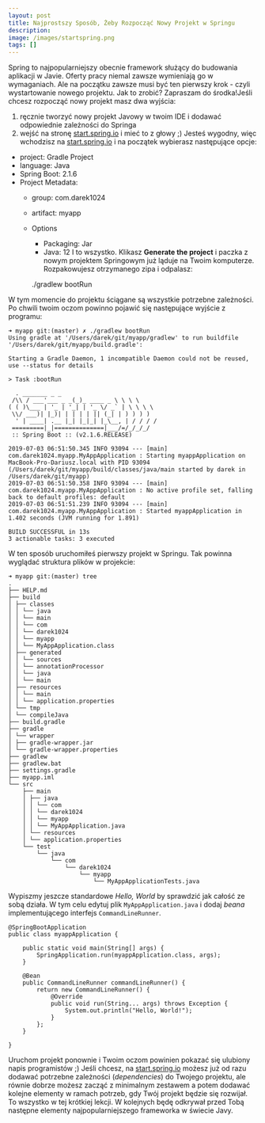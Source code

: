 ```yaml
---
layout: post
title: Najprostszy Sposób, Żeby Rozpocząć Nowy Projekt w Springu
description: 
image: /images/startspring.png
tags: []
---
```


Spring to najpopularniejszy obecnie framework służący do budowania aplikacji w Javie. Oferty pracy niemal zawsze wymieniają go w wymaganiach. Ale na początku zawsze musi być ten pierwszy krok - czyli wystartowanie nowego projektu. Jak to zrobić? Zapraszam do środka!Jeśli chcesz rozpocząć nowy projekt masz dwa wyjścia:

1. ręcznie tworzyć nowy projekt Javowy w twoim IDE i dodawać odpowiednie zależności do Springa
2. wejść na stronę [start.spring.io](https://start.spring.io) i mieć to z głowy ;)
Jesteś wygodny, więc wchodzisz na [start.spring.io](https://start.spring.io) i na początek wybierasz następujące opcje:
- project: Gradle Project
- language: Java
- Spring Boot: 2.1.6
- Project Metadata:
  - group: com.darek1024
  - artifact: myapp
  - Options
    - Packaging: Jar
    - Java: 12
I to wszystko. Klikasz **Generate the project** i paczka z nowym projektem Springowym już ląduje na Twoim komputerze. Rozpakowujesz otrzymanego zipa i odpalasz:

    ./gradlew bootRun

W tym momencie do projektu ściągane są wszystkie potrzebne zależności. Po chwili twoim oczom powinno pojawić się następujące wyjście z programu:

    ➜ myapp git:(master) ✗ ./gradlew bootRun
    Using gradle at '/Users/darek/git/myapp/gradlew' to run buildfile '/Users/darek/git/myapp/build.gradle':
    
    Starting a Gradle Daemon, 1 incompatible Daemon could not be reused, use --status for details
    
    > Task :bootRun
    
      . _______ _ _
     /\\ / ___'___ _ _(_)_ ____ _ \ \ \ \
    ( ( )\___ | '_ | '_| | '_ \/ _` | \ \ \ \
     \\/ ___)| |_)| | | | | || (_| | ) ) ) )
      ' | ____| .__ |_| |_|_| |_\__, | / / / /
     =========|_|==============|___/=/_/_/_/
     :: Spring Boot :: (v2.1.6.RELEASE)
    
    2019-07-03 06:51:50.345 INFO 93094 --- [main] com.darek1024.myapp.MyAppApplication : Starting myappApplication on MacBook-Pro-Dariusz.local with PID 93094 (/Users/darek/git/myapp/build/classes/java/main started by darek in /Users/darek/git/myapp)
    2019-07-03 06:51:50.358 INFO 93094 --- [main] com.darek1024.myapp.MyAppApplication : No active profile set, falling back to default profiles: default
    2019-07-03 06:51:51.239 INFO 93094 --- [main] com.darek1024.myapp.MyAppApplication : Started myappApplication in 1.402 seconds (JVM running for 1.891)
    
    BUILD SUCCESSFUL in 13s
    3 actionable tasks: 3 executed

W ten sposób uruchomiłeś pierwszy projekt w Springu. Tak powinna wyglądać struktura plików w projekcie:

    ➜ myapp git:(master) tree  
    .
    ├── HELP.md
    ├── build
    │ ├── classes
    │ │ └── java
    │ │ └── main
    │ │ └── com
    │ │ └── darek1024
    │ │ └── myapp
    │ │ └── MyAppApplication.class
    │ ├── generated
    │ │ └── sources
    │ │ └── annotationProcessor
    │ │ └── java
    │ │ └── main
    │ ├── resources
    │ │ └── main
    │ │ └── application.properties
    │ └── tmp
    │ └── compileJava
    ├── build.gradle
    ├── gradle
    │ └── wrapper
    │ ├── gradle-wrapper.jar
    │ └── gradle-wrapper.properties
    ├── gradlew
    ├── gradlew.bat
    ├── settings.gradle
    ├── myapp.iml
    └── src
        ├── main
        │ ├── java
        │ │ └── com
        │ │ └── darek1024
        │ │ └── myapp
        │ │ └── MyAppApplication.java
        │ └── resources
        │ └── application.properties
        └── test
            └── java
                └── com
                    └── darek1024
                        └── myapp
                            └── MyAppApplicationTests.java

Wypiszmy jeszcze standardowe _Hello, World_ by sprawdzić jak całość ze sobą działa. W tym celu edytuj plik `MyAppApplication.java` i dodaj _beana_ implementującego interfejs `CommandLineRunner`.

    @SpringBootApplication
    public class myappApplication {
    
        public static void main(String[] args) {
            SpringApplication.run(myappApplication.class, args);
        }
    
        @Bean
        public CommandLineRunner commandLineRunner() {
            return new CommandLineRunner() {
                @Override
                public void run(String... args) throws Exception {
                    System.out.println("Hello, World!");
                }
            };
        }
    
    }

Uruchom projekt ponownie i Twoim oczom powinien pokazać się ulubiony napis programistów ;) Jeśli chcesz, na [start.spring.io](https://start.spring.io) możesz już od razu dodawać potrzebne zależności (_dependencies_) do Twojego projektu, ale równie dobrze możesz zacząć z minimalnym zestawem a potem dodawać kolejne elementy w ramach potrzeb, gdy Twój projekt będzie się rozwijał. To wszystko w tej krótkiej lekcji. W kolejnych będę odkrywał przed Tobą następne elementy najpopularniejszego frameworka w świecie Javy.
